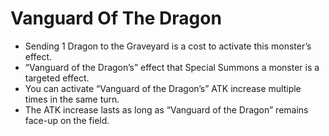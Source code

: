 # Vanguard Of The Dragon

*   Sending 1 Dragon to the Graveyard is a cost to activate this monster’s effect.
*   “Vanguard of the Dragon’s” effect that Special Summons a monster is a targeted effect.
*   You can activate “Vanguard of the Dragon’s” ATK increase multiple times in the same turn.
*   The ATK increase lasts as long as “Vanguard of the Dragon” remains face-up on the field.
